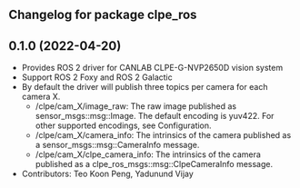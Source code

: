 ## Changelog for package clpe_ros

0.1.0 (2022-04-20)
------------------
* Provides ROS 2 driver for CANLAB CLPE-G-NVP2650D vision system
* Support ROS 2 Foxy and ROS 2 Galactic
* By default the driver will publish three topics per camera for each camera X.
  * /clpe/cam_X/image_raw: The raw image published as sensor_msgs::msg::Image. The default encoding is yuv422. For other supported encodings, see Configuration.
  * /clpe/cam_X/camera_info: The intrinsics of the camera published as a sensor_msgs::msg::CameraInfo message.
  * /clpe/cam_X/clpe_camera_info: The intrinsics of the camera published as a clpe_ros_msgs::msg::ClpeCameraInfo message.
* Contributors: Teo Koon Peng, Yadunund Vijay